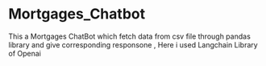 # Mortgages_Chatbot

This a Mortgages ChatBot which fetch data from csv file through pandas library and give corresponding responsone ,
Here i used Langchain Library of Openai
